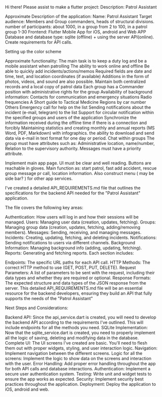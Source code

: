 Hi there! Please assist to make a flutter project: Description: Patrol Assistant

Approximate Description of the application: Name: Patrol Assistant Target audience: Members and Group commanders, heads of structural divisions. number of participants: about 1000, in a group from 2 to 100, in a patrol group 1-30 Frontend: Flutter Mobile App for iOS, android and Web APP Database and database type: sqlite (offline) + using the server API(online). Create requirements for API calls.

Setting up the color scheme

Approximate functionality: The main task is to keep a duty log and be a mobile assistant when patrolling The ability to work online and offline Be able to quickly add incidents/actions/memos Required fields are date and time, text, and location coordinates (if available) Additions in the form of photos, videos, and sound are also possible. Maintain both centralized records and a local copy of patrol data Each group has a Commander position with administrative rights for the group Availability of background information: Contacts for communication and emergency situations Radio frequencies A Short guide to Tactical Medicine Regions by car number Others Emergency call for help on the list Sending notifications about the incident (e-mail, telegram) to the list Support for circular notification within the specified groups and users of the application Synchronize the information received during the offline time if there is a connection and forcibly Maintaining statistics and creating monthly and annual reports (MS Word, PDF, Markdown) with infographics. the ability to download and send data via e-mail in text format for one day or period. Chat within groups The group must have attributes such as: Administrative location, name/number, Relation to the supervisory authority. Messages must have a priority attribute.

Implement main app page. UI must be clear and well reading. Buttons are reachable in gloves. Main function as: start patrol, fast add accident, rescue group message pr call, location information. Also construct menu ( may be side bar? ) for other app services.


I've created a detailed API_REQUIREMENTS.md file that outlines the specifications for the backend API needed for the "Patrol Assistant" application.


The file covers the following key areas:

Authentication: How users will log in and how their sessions will be managed.
Users: Managing user data (creation, updates, fetching).
Groups: Managing group data (creation, updates, fetching, adding/removing members).
Messages: Sending, receiving, and managing messages.
Incidents: Creating, updating, fetching, and deleting incidents.
Notifications: Sending notifications to users via different channels.
Background Information: Managing background info (adding, updating, fetching).
Reports: Generating and fetching reports.
Each section includes:

Endpoints: The specific URL paths for each API call.
HTTP Methods: The correct HTTP method to use (GET, POST, PUT, DELETE).
Request Parameters: A list of parameters to be sent with the request, including their data types and whether they are required or optional.
Response Formats: The expected structure and data types of the JSON response from the server.
This detailed API_REQUIREMENTS.md file will be an essential resource for the backend developers, ensuring they build an API that fully supports the needs of the "Patrol Assistant"

Next Steps and Considerations:

Backend API: Since the api_service.dart is created, you will need to develop the backend API according to the requirements I've outlined. This will include endpoints for all the methods you need.
SQLite Implementation: Now that the sqlite_service.dart is created, you need to properly implement all the logic of saving, deleting and modifying data in the database.
Complete UI: The UI screens I've created are basic. You'll need to flesh them out with proper widgets, styling, and user interaction logic.
Navigation: Implement navigation between the different screens.
Logic for all the screens: Implement the logic to show data on the screens and interaction with the user.
Error Handling: Add proper error handling throughout the app for both API calls and database interactions.
Authentication: Implement a secure user authentication system.
Testing: Write unit and widget tests to ensure the app works as expected.
Security: Implement security best practices throughout the application.
Deployment: Deploy the application to iOS, android and web.


